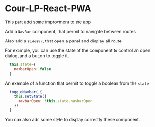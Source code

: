 # Cour-LP-React-PWA

This part add some improvment to the app 

Add a `NavBar` component, that permit to navigate between routes.

Also add a `SideBar`, that open a panel and display all route

For example, you can use the state of the component to control an open dialog, and a button to toggle it.

``` js
  this.state={
    navbarOpen: false
  }
```

An exemple of a function that permit to toggle a boolean from the `state`

``` js
  toggleNavbar(){
    this.setState({
      navbarOpen: !this.state.navbarOpen
    })
  }
``` 

You can also add some style to display correctly these component.